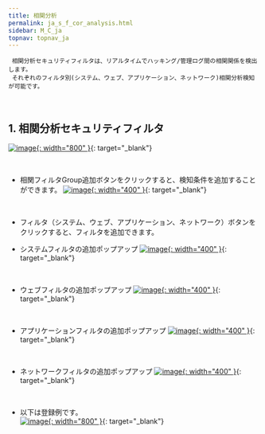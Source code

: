 ```yaml
---
title: 相関分析
permalink: ja_s_f_cor_analysis.html
sidebar: M_C_ja
topnav: topnav_ja
---
```


     相関分析セキュリティフィルタは、リアルタイムでハッキング/管理ログ間の相関関係を検出します。
     それぞれのフィルタ別(システム、ウェブ、アプリケーション、ネットワーク)相関分析検知が可能です。

<br />

## 1. 相関分析セキュリティフィルタ

[![image](/docs/images/Manual/common/filter2/security/cor_analy/08.png){: width="800" }](/docs/images/Manual/common/filter2/security/cor_analy/08.png){: target="_blank"}

<br />

- 相関フィルタGroup追加ボタンをクリックすると、検知条件を追加することができます。
[![image](/docs/images/Manual/common/filter2/security/cor_analy/03.png){: width="400" }](/docs/images/Manual/common/filter2/security/cor_analy/03.png){: target="_blank"}

<br />

- フィルタ（システム、ウェブ、アプリケーション、ネットワーク）ボタンをクリックすると、フィルタを追加できます。

- システムフィルタの追加ポップアップ
[![image](/docs/images/Manual/common/filter2/security/cor_analy/04.png){: width="400" }](/docs/images/Manual/common/filter2/security/cor_analy/04.png){: target="_blank"}

<br />

- ウェブフィルタの追加ポップアップ
[![image](/docs/images/Manual/common/filter2/security/cor_analy/05.png){: width="400" }](/docs/images/Manual/common/filter2/security/cor_analy/05.png){: target="_blank"}

<br />

- アプリケーションフィルタの追加ポップアップ
[![image](/docs/images/Manual/common/filter2/security/cor_analy/06.png){: width="400" }](/docs/images/Manual/common/filter2/security/cor_analy/06.png){: target="_blank"}

<br />

- ネットワークフィルタの追加ポップアップ
[![image](/docs/images/Manual/common/filter2/security/cor_analy/07.png){: width="400" }](/docs/images/Manual/common/filter2/security/cor_analy/07.png){: target="_blank"}

<br />

- 以下は登録例です。   
[![image](/docs/images/Manual/common/filter2/security/cor_analy/02.png){: width="800" }](/docs/images/Manual/common/filter2/security/cor_analy/02.png){: target="_blank"}

